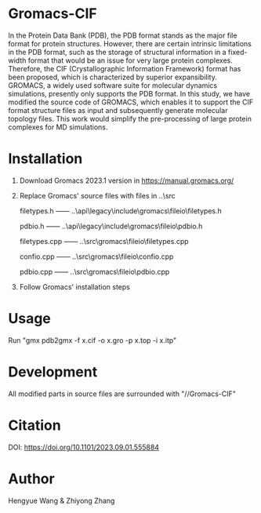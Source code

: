# Gromacs-CIF
In the Protein Data Bank (PDB), the PDB format stands as the major file format for protein structures. However, there are certain intrinsic limitations in the PDB format, such as the storage of structural information in a fixed-width format that would be an issue for very large protein complexes. Therefore, the CIF (Crystallographic Information Framework) format has been proposed, which is characterized by superior expansibility. GROMACS, a widely used software suite for molecular dynamics simulations, presently only supports the PDB format. In this study, we have modified the source code of GROMACS, which enables it to support the CIF format structure files as input and subsequently generate molecular topology files. This work would simplify the pre-processing of large protein complexes for MD simulations.

# Installation
1. Download Gromacs 2023.1 version in https://manual.gromacs.org/
2. Replace Gromacs' source files with files in ..\src

   filetypes.h    ——    ..\api\legacy\include\gromacs\fileio\filetypes.h
   
   pdbio.h       ——     ..\api\legacy\include\gromacs\fileio\pdbio.h
   
   filetypes.cpp   ——   ..\src\gromacs\fileio\filetypes.cpp
   
   confio.cpp    ——     ..\src\gromacs\fileio\confio.cpp
   
   pdbio.cpp     ——     ..\src\gromacs\fileio\pdbio.cpp
   
4. Follow Gromacs' installation steps

# Usage
Run "gmx pdb2gmx -f x.cif -o x.gro -p x.top -i x.itp"

# Development
All modified parts in source files are surrounded with "//Gromacs-CIF"

# Citation
DOI: https://doi.org/10.1101/2023.09.01.555884

# Author
Hengyue Wang & Zhiyong Zhang
